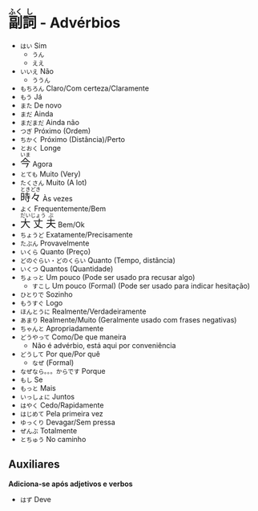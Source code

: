 # <ruby>副<rt>ふく</rt>詞<rt>し</rt></ruby> - Advérbios

-   `はい` Sim
    -   `うん`
    -   `ええ`
-   `いいえ` Não
    -   `ううん`
-   `もちろん` Claro/Com certeza/Claramente
-   `もう` Já
-   `また` De novo
-   `まだ` Ainda
-   `まだまだ` Ainda não
-   `つぎ` Próximo (Ordem)
-   `ちかく` Próximo (Distância)/Perto
-   `とおく` Longe
-   <font size="5"><code><ruby>今<rt>いま</rt></ruby></code></font> Agora
-   `とても` Muito (Very)
-   `たくさん` Muito (A lot)
-   <font size="5"><code><ruby>時々<rt>ときどき</rt></ruby></code></font> Às vezes
-   `よく` Frequentemente/Bem
-   <font size="5"><code><ruby>大<rt>だい</rt>丈<rt>じょう</rt>夫<rt>ぶ</rt></ruby></code></font> Bem/Ok
-   `ちょうど` Exatamente/Precisamente
-   `たぶん` Provavelmente
-   `いくら` Quanto (Preço)
-   `どのぐらい・どのくらい` Quanto (Tempo, distância)
-   `いくつ` Quantos (Quantidade)
-   `ちょっと` Um pouco (Pode ser usado pra recusar algo)
    -   `すこし` Um pouco (Formal) (Pode ser usado para indicar hesitação)
-   `ひとりで` Sozinho
-   `もうすぐ` Logo
-   `ほんとうに` Realmente/Verdadeiramente
-   `あまり` Realmente/Muito (Geralmente usado com frases negativas)
-   `ちゃんと` Apropriadamente
-   `どうやって` Como/De que maneira
    -   Não é advérbio, está aqui por conveniência
-   `どうして` Por que/Por quê
    -   `なぜ` (Formal)
-   `なぜなら。。。からです` Porque
-   `もし` Se
-   `もっと` Mais
-   `いっしょに` Juntos
-   `はやく` Cedo/Rapidamente
-   `はじめて` Pela primeira vez
-   `ゆっくり` Devagar/Sem pressa
-   `ぜんぶ` Totalmente
-   `とちゅう` No caminho

## Auxiliares

**Adiciona-se após adjetivos e verbos**

-   `はず` Deve
